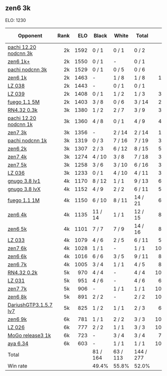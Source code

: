 ## zen6 3k ##

ELO: 1230

Opponent | Rank | ELO | Black | White | Total | Win rate
---------|-----:|----:|-------|-------|-------|-------:
[pachi 12.20 nodcnn 3k](pachi%2012.20%20nodcnn%203k.md) | 2k | 1592 | 0 / 1 | 0 / 1 | 0 / 2 | 0.0%
[zen6 1k+](zen6%201k+.md) | 2k | 1550 | 0 / 1 | - | 0 / 1 | 0.0%
[pachi nodcnn 3k](pachi%20nodcnn%203k.md) | 2k | 1529 | 0 / 1 | 0 / 5 | 0 / 6 | 0.0%
[zen6 1k](zen6%201k.md) | 2k | 1463 | - | 1 / 8 | 1 / 8 | 12.5%
[LZ 038](LZ%20038.md) | 2k | 1443 | - | 0 / 1 | 0 / 1 | 0.0%
[LZ 039](LZ%20039.md) | 2k | 1408 | 0 / 1 | 1 / 2 | 1 / 3 | 33.3%
[fuego 1.1 5M](fuego%201.1%205M.md) | 2k | 1403 | 3 / 8 | 0 / 6 | 3 / 14 | 21.4%
[RN4.32 0.3k](RN4.32%200.3k.md) | 3k | 1380 | 1 / 2 | 2 / 7 | 3 / 9 | 33.3%
[pachi 12.20 nodcnn 1k](pachi%2012.20%20nodcnn%201k.md) | 3k | 1360 | 4 / 8 | 0 / 1 | 4 / 9 | 44.4%
[zen7 3k](zen7%203k.md) | 3k | 1356 | - | 2 / 14 | 2 / 14 | 14.3%
[pachi nodcnn 1k](pachi%20nodcnn%201k.md) | 3k | 1319 | 0 / 3 | 7 / 16 | 7 / 19 | 36.8%
[zen6 2k](zen6%202k.md) | 3k | 1307 | 2 / 3 | 6 / 12 | 8 / 15 | 53.3%
[zen7 4k](zen7%204k.md) | 3k | 1274 | 4 / 10 | 3 / 8 | 7 / 18 | 38.9%
[zen7 5k](zen7%205k.md) | 3k | 1258 | 3 / 6 | 3 / 10 | 6 / 16 | 37.5%
[LZ 036](LZ%20036.md) | 3k | 1233 | 0 / 1 | 4 / 10 | 4 / 11 | 36.4%
[gnugo 3.8 lv1](gnugo%203.8%20lv1.md) | 4k | 1170 | 8 / 12 | 1 / 1 | 9 / 13 | 69.2%
[gnugo 3.8 lvX](gnugo%203.8%20lvX.md) | 4k | 1152 | 4 / 9 | 2 / 2 | 6 / 11 | 54.5%
[fuego 1.1 1M](fuego%201.1%201M.md) | 4k | 1150 | 6 / 10 | 8 / 11 | 14 / 21 | 66.7%
[zen6 4k](zen6%204k.md) | 4k | 1135 | 11 / 14 | 1 / 1 | 12 / 15 | 80.0%
[zen6 5k](zen6%205k.md) | 4k | 1101 | 7 / 7 | 7 / 9 | 14 / 16 | 87.5%
[LZ 033](LZ%20033.md) | 4k | 1079 | 4 / 6 | 2 / 5 | 6 / 11 | 54.5%
[zen7 6k](zen7%206k.md) | 4k | 1028 | 1 / 1 | - | 1 / 1 | 100.0%
[zen6 6k](zen6%206k.md) | 4k | 1016 | 6 / 6 | 3 / 5 | 9 / 11 | 81.8%
[zen6 7k](zen6%207k.md) | 4k | 1005 | 3 / 4 | 1 / 1 | 4 / 5 | 80.0%
[RN4.32 0.2k](RN4.32%200.2k.md) | 5k | 970 | 4 / 4 | - | 4 / 4 | 100.0%
[LZ 031](LZ%20031.md) | 5k | 951 | 4 / 6 | - | 4 / 6 | 66.7%
[zen7 7k](zen7%207k.md) | 5k | 906 | - | 1 / 1 | 1 / 1 | 100.0%
[zen6 8k](zen6%208k.md) | 5k | 891 | 2 / 2 | - | 2 / 2 | 100.0%
[DariushGTP3.1.5.7 lv7](DariushGTP3.1.5.7%20lv7.md) | 5k | 825 | 1 / 2 | 1 / 1 | 2 / 3 | 66.7%
[zen6 9k](zen6%209k.md) | 6k | 781 | 1 / 1 | 2 / 2 | 3 / 3 | 100.0%
[LZ 026](LZ%20026.md) | 6k | 777 | 2 / 2 | 1 / 1 | 3 / 3 | 100.0%
[MoGo release3 1k](MoGo%20release3%201k.md) | 6k | 723 | - | 3 / 4 | 3 / 4 | 75.0%
[aya 6.34](aya%206.34.md) | 6k | 603 | - | 1 / 1 | 1 / 1 | 100.0%
Total | | | 81 / 164 | 63 / 113 | 144 / 277 | 
Win rate| | | 49.4% | 55.8% | 52.0% | 

